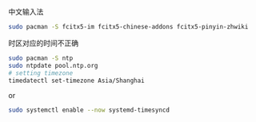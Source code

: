 中文输入法
```bash
sudo pacman -S fcitx5-im fcitx5-chinese-addons fcitx5-pinyin-zhwiki
```

时区对应的时间不正确
```bash
sudo pacman -S ntp
sudo ntpdate pool.ntp.org
# setting timezone
timedatectl set-timezone Asia/Shanghai
```
or 
```bash
sudo systemctl enable --now systemd-timesyncd
```

